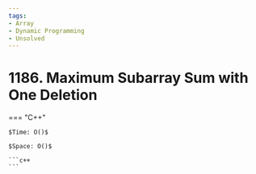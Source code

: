 ```yaml
---
tags:
- Array
- Dynamic Programming
- Unsolved
---
```



# 1186. Maximum Subarray Sum with One Deletion

=== "C++"

    $Time: O()$

    $Space: O()$

    ```c++
    ```
